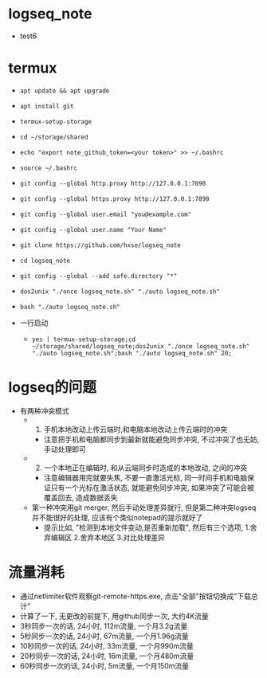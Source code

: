 # logseq_note
  * test6
# termux
  * `apt update && apt upgrade`
  * `apt install git`
  * `termux-setup-storage`
  * `cd ~/storage/shared`
  
  * `echo "export note_github_token=<your token>" >> ~/.bashrc`
  * `source ~/.bashrc`
  
  * `git config --global http.proxy http://127.0.0.1:7890`
  * `git config --global https.proxy http://127.0.0.1:7890`
  * `git config --global user.email "you@example.com"`
  * `git config --global user.name "Your Name"`
  
  * `git clone https://github.com/hxse/logseq_note`
  * `cd logseq_note`
  * `git config --global --add safe.directory "*"`
  * `dos2unix "./once logseq_note.sh" "./auto logseq_note.sh"`
  * `bash "./auto logseq_note.sh"`
  * 一行启动
    * `yes | termux-setup-storage;cd ~/storage/shared/logseq_note;dos2unix "./once logseq_note.sh" "./auto logseq_note.sh";bash "./auto logseq_note.sh" 20;`
# logseq的问题
  * 有两种冲突模式
    * 1. 手机本地改动上传云端时,和电脑本地改动上传云端时的冲突
      * 注意把手机和电脑都同步到最新就能避免同步冲突, 不过冲突了也无妨, 手动处理即可
    * 2. 一个本地正在编辑时, 和从云端同步时造成的本地改动, 之间的冲突
      * 注意编辑器用完就要失焦, 不要一直激活光标, 同一时间手机和电脑保证只有一个光标在激活状态, 就能避免同步冲突, 如果冲突了可能会被覆盖回去, 造成数据丢失
    * 第一种冲突用git merger, 然后手动处理差异就行, 但是第二种冲突logseq并不能很好的处理, 应该有个类似notepad的提示就好了
      * 提示比如, "检测到本地文件变动,是否重新加载", 然后有三个选项, 1.舍弃编辑区 2.舍弃本地区 3.对比处理差异
# 流量消耗
  * 通过netlimiter软件观察git-remote-https.exe, 点击"全部"按钮切换成"下载总计"
  * 计算了一下, 无更改的前提下, 用github同步一次, 大约4K流量
  * 3秒同步一次的话, 24小时, 112m流量, 一个月3.2g流量
  * 5秒同步一次的话, 24小时, 67m流量, 一个月1.96g流量
  * 10秒同步一次的话, 24小时, 33m流量, 一个月990m流量
  * 20秒同步一次的话, 24小时, 16m流量, 一个月480m流量
  * 60秒同步一次的话, 24小时, 5m流量, 一个月150m流量
